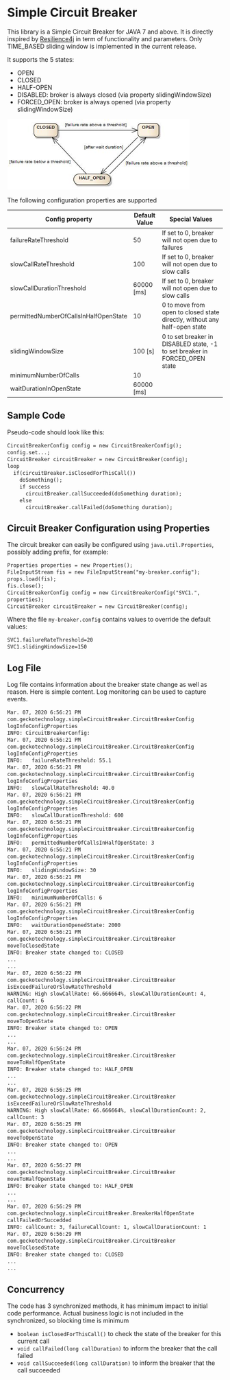 # Simple Circuit Breaker

This library is a Simple Circuit Breaker for JAVA 7 and above. It is directly inspired by [Resilience4j](https://resilience4j.readme.io/docs/circuitbreaker) in term of functionality and parameters. Only TIME_BASED sliding window is implemented in the current release.

It supports the 5 states:
  - OPEN
  - CLOSED
  - HALF-OPEN
  - DISABLED: broker is always closed (via property slidingWindowSize)
  - FORCED_OPEN: broker is always opened (via property slidingWindowSize)

![State Machine](./state_machine.jpg)


The following configuration properties are supported

| Config property | Default Value | Special Values |
| ------------- | ------------- | --------|
| failureRateThreshold  | 50  | If set to 0, breaker will not open due to failures |
| slowCallRateThreshold  | 100 | If set to 0, breaker will not open due to slow calls |
| slowCallDurationThreshold  | 60000 [ms] | If set to 0, breaker will not open due to slow calls |
| permittedNumberOfCallsInHalfOpenState  | 10 | 0 to move from open to closed state directly, without any half-open state |
| slidingWindowSize  | 100 [s] | 0 to set breaker in DISABLED state, -1 to set breaker in FORCED_OPEN state |
| minimumNumberOfCalls  | 10 | |
| waitDurationInOpenState  | 60000 [ms] | |


## Sample Code
Pseudo-code should look like this:

```
CircuitBreakerConfig config = new CircuitBreakerConfig();
config.set...;
CircuitBreaker circuitBreaker = new CircuitBreaker(config);
loop
  if(circuitBreaker.isClosedForThisCall())
    doSomething();
    if success
      circuitBreaker.callSucceeded(doSomething duration);
    else
      circuitBreaker.callFailed(doSomething duration);
```

## Circuit Breaker Configuration using Properties
The circuit breaker can easily be configured using `java.util.Properties`, possibly adding prefix, for example:

```
Properties properties = new Properties();
FileInputStream fis = new FileInputStream("my-breaker.config");
props.load(fis);
fis.close();
CircuitBreakerConfig config = new CircuitBreakerConfig("SVC1.", properties);
CircuitBreaker circuitBreaker = new CircuitBreaker(config);
```

Where the file `my-breaker.config` contains values to override the default values:

```
SVC1.failureRateThreshold=20
SVC1.slidingWindowSize=150
```

## Log File
Log file contains information about the breaker state change as well as reason. Here is simple content. Log monitoring can be used to capture events.

```
Mar. 07, 2020 6:56:21 PM com.geckotechnology.simpleCircuitBreaker.CircuitBreakerConfig logInfoConfigProperties
INFO: CircuitBreakerConfig:
Mar. 07, 2020 6:56:21 PM com.geckotechnology.simpleCircuitBreaker.CircuitBreakerConfig logInfoConfigProperties
INFO: 	failureRateThreshold: 55.1
Mar. 07, 2020 6:56:21 PM com.geckotechnology.simpleCircuitBreaker.CircuitBreakerConfig logInfoConfigProperties
INFO: 	slowCallRateThreshold: 40.0
Mar. 07, 2020 6:56:21 PM com.geckotechnology.simpleCircuitBreaker.CircuitBreakerConfig logInfoConfigProperties
INFO: 	slowCallDurationThreshold: 600
Mar. 07, 2020 6:56:21 PM com.geckotechnology.simpleCircuitBreaker.CircuitBreakerConfig logInfoConfigProperties
INFO: 	permittedNumberOfCallsInHalfOpenState: 3
Mar. 07, 2020 6:56:21 PM com.geckotechnology.simpleCircuitBreaker.CircuitBreakerConfig logInfoConfigProperties
INFO: 	slidingWindowSize: 30
Mar. 07, 2020 6:56:21 PM com.geckotechnology.simpleCircuitBreaker.CircuitBreakerConfig logInfoConfigProperties
INFO: 	minimumNumberOfCalls: 6
Mar. 07, 2020 6:56:21 PM com.geckotechnology.simpleCircuitBreaker.CircuitBreakerConfig logInfoConfigProperties
INFO: 	waitDurationOpenedState: 2000
Mar. 07, 2020 6:56:21 PM com.geckotechnology.simpleCircuitBreaker.CircuitBreaker moveToClosedState
INFO: Breaker state changed to: CLOSED
...
...
Mar. 07, 2020 6:56:22 PM com.geckotechnology.simpleCircuitBreaker.CircuitBreaker isExceedFailureOrSlowRateThreshold
WARNING: High slowCallRate: 66.666664%, slowCallDurationCount: 4, callCount: 6
Mar. 07, 2020 6:56:22 PM com.geckotechnology.simpleCircuitBreaker.CircuitBreaker moveToOpenState
INFO: Breaker state changed to: OPEN
...
...
Mar. 07, 2020 6:56:24 PM com.geckotechnology.simpleCircuitBreaker.CircuitBreaker moveToHalfOpenState
INFO: Breaker state changed to: HALF_OPEN
...
...
Mar. 07, 2020 6:56:25 PM com.geckotechnology.simpleCircuitBreaker.CircuitBreaker isExceedFailureOrSlowRateThreshold
WARNING: High slowCallRate: 66.666664%, slowCallDurationCount: 2, callCount: 3
Mar. 07, 2020 6:56:25 PM com.geckotechnology.simpleCircuitBreaker.CircuitBreaker moveToOpenState
INFO: Breaker state changed to: OPEN
...
...
Mar. 07, 2020 6:56:27 PM com.geckotechnology.simpleCircuitBreaker.CircuitBreaker moveToHalfOpenState
INFO: Breaker state changed to: HALF_OPEN
...
...
Mar. 07, 2020 6:56:29 PM com.geckotechnology.simpleCircuitBreaker.BreakerHalfOpenState callFailedOrSuccedded
INFO: callCount: 3, failureCallCount: 1, slowCallDurationCount: 1
Mar. 07, 2020 6:56:29 PM com.geckotechnology.simpleCircuitBreaker.CircuitBreaker moveToClosedState
INFO: Breaker state changed to: CLOSED
...
...
```

## Concurrency
The code has 3 synchronized methods, it has minimum impact to initial code performance. Actual business logic is not included in the synchronized, so blocking time is minimum
  - `boolean isClosedForThisCall()` to check the state of the breaker for this current call
  - `void callFailed(long callDuration)` to inform the breaker that the call failed
  - `void callSucceeded(long callDuration)` to inform the breaker that the call succeeded
